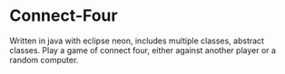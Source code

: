 # Connect-Four
Written in java with eclipse neon, includes multiple classes, abstract classes. Play a game of connect four, either against another player or a random computer.
